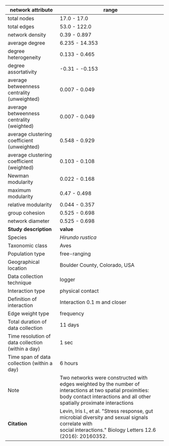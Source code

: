 network attribute|range
---|---
total nodes|17.0 - 17.0
total edges|53.0 - 122.0
network density|0.39 - 0.897
average degree|6.235 - 14.353
degree heterogeneity|0.133 - 0.465
degree assortativity|-0.31 - -0.153
average betweenness centrality (unweighted)|0.007 - 0.049
average betweenness centrality (weighted)|0.007 - 0.049
average clustering coefficient (unweighted)|0.548 - 0.929
average clustering coefficient (weighted)|0.103 - 0.108
Newman modularity|0.022 - 0.168
maximum modularity|0.47 - 0.498
relative modularity|0.044 - 0.357
group cohesion|0.525 - 0.698
network diameter|0.525 - 0.698
**Study description**|**value**
Species|*Hirundo rustica*
Taxonomic class|Aves
Population type|free-ranging
Geographical location|Boulder County, Colorado, USA
Data collection technique|logger
Interaction type|physical contact
Definition of interaction|Interaction 0.1 m and closer
Edge weight type|frequency
Total duration of data collection|11 days
Time resolution of data collection (within a day)|1 sec
Time span of data collection (within a day)|6 hours
Note|Two networks were constructed with edges weighted by the number of interactions at two spatial proximities: body contact interactions and all other spatially proximate interactions
**Citation** | Levin, Iris I., et al. "Stress response, gut <br> microbial diversity and sexual signals correlate with <br> social interactions." Biology Letters 12.6 (2016): 20160352. <br>